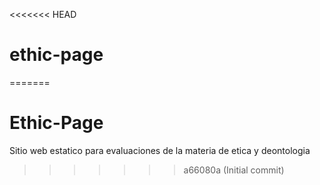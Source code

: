 <<<<<<< HEAD
# ethic-page
=======
# Ethic-Page
Sitio web estatico para evaluaciones de la materia de etica y deontologia
>>>>>>> a66080a (Initial commit)
